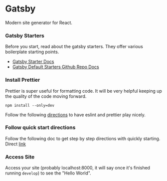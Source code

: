 # Gatsby
Modern site generator for React.

### Gatsby Starters
Before you start, read about the gatsby starters. They offer various boilerplate starting points.
* [Gatsby Starter Docs](https://www.gatsbyjs.org/docs/starters/)
* [Gatsby Default Starters Github Repo Docs](https://github.com/gatsbyjs/gatsby-starter-default)

### Install Prettier
Prettier is super useful for formatting code. It will be very helpful keeping up the quality of the code moving forward.
```
npm install --only=dev
```
Follow the following [directions](https://github.com/prettier/eslint-plugin-prettier) to have eslint and prettier play nicely.


### Follow quick start directions
Follow the following doc to get step by step directions with quickly starting.
Direct [link](https://www.gatsbyjs.org/docs/quick-start)


### Access Site
Access your site (probably localhost:8000, it will say once it's finished running `develop`) to see the "Hello World".



